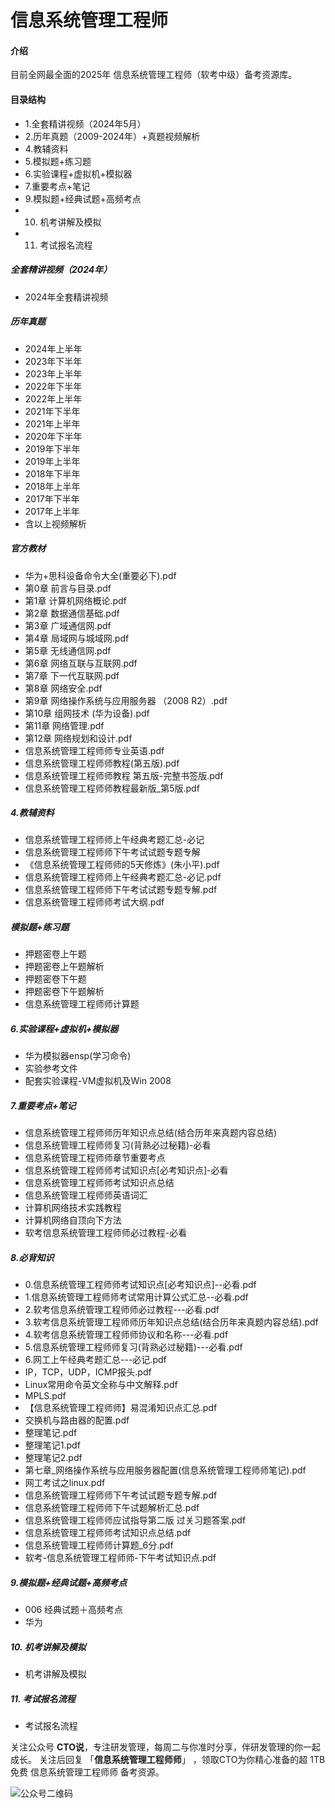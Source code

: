 # 信息系统管理工程师

#### 介绍
目前全网最全面的2025年 信息系统管理工程师（软考中级）备考资源库。


#### 目录结构
 - 1.全套精讲视频（2024年5月）
 - 2.历年真题（2009-2024年）+真题视频解析
 - 4.教辅资料
 - 5.模拟题+练习题
 - 6.实验课程+虚拟机+模拟器
 - 7.重要考点+笔记
 - 9.模拟题+经典试题+高频考点
 - 10. 机考讲解及模拟
 - 11. 考试报名流程

##### 全套精讲视频（2024年）
 - 2024年全套精讲视频

##### 历年真题
 - 2024年上半年
 - 2023年下半年
 - 2023年上半年
 - 2022年下半年
 - 2022年上半年
 - 2021年下半年
 - 2021年上半年
 - 2020年下半年
 - 2019年下半年
 - 2019年上半年
 - 2018年下半年
 - 2018年上半年
 - 2017年下半年
 - 2017年上半年
 - 含以上视频解析
   
##### 官方教材
 - 华为+思科设备命令大全(重要必下).pdf
 - 第0章 前言与目录.pdf
 - 第1章 计算机网络概论.pdf
 - 第2章 数据通信基础.pdf
 - 第3章 广域通信网.pdf
 - 第4章 局域网与城域网.pdf
 - 第5章 无线通信网.pdf
 - 第6章 网络互联与互联网.pdf
 - 第7章 下一代互联网.pdf
 - 第8章 网络安全.pdf
 - 第9章 网络操作系统与应用服务器 （2008 R2）.pdf
 - 第10章 组网技术 (华为设备).pdf
 - 第11章 网络管理.pdf
 - 第12章 网络规划和设计.pdf
 - 信息系统管理工程师师专业英语.pdf
 - 信息系统管理工程师师教程(第五版).pdf
 - 信息系统管理工程师师教程 第五版-完整书签版.pdf
 - 信息系统管理工程师师教程最新版_第5版.pdf

##### 4.教辅资料
 - 信息系统管理工程师师上午经典考题汇总-必记
 - 信息系统管理工程师师下午考试试题专题专解
 - 《信息系统管理工程师师的5天修炼》(朱小平).pdf
 - 信息系统管理工程师师上午经典考题汇总-必记.pdf
 - 信息系统管理工程师师下午考试试题专题专解.pdf
 - 信息系统管理工程师师考试大纲.pdf
 
##### 模拟题+练习题
 - 押题密卷上午题
 - 押题密卷上午题解析
 - 押题密卷下午题
 - 押题密卷下午题解析
 - 信息系统管理工程师师计算题
 
##### 6.实验课程+虚拟机+模拟器
 - 华为模拟器ensp(学习命令)
 - 实验参考文件
 - 配套实验课程-VM虚拟机及Win 2008
 
##### 7.重要考点+笔记
 - 信息系统管理工程师师历年知识点总结(结合历年来真题内容总结)
 - 信息系统管理工程师师复习(背熟必过秘籍)-必看
 - 信息系统管理工程师师章节重要考点
 - 信息系统管理工程师师考试知识点[必考知识点]-必看
 - 信息系统管理工程师师考试知识点总结
 - 信息系统管理工程师师英语词汇
 - 计算机网络技术实践教程
 - 计算机网络自顶向下方法
 - 软考信息系统管理工程师师必过教程-必看
 
##### 8.必背知识
 - 0.信息系统管理工程师师考试知识点[必考知识点]--必看.pdf
 - 1.信息系统管理工程师师考试常用计算公式汇总--必看.pdf
 - 2.软考信息系统管理工程师师必过教程---必看.pdf
 - 3.软考信息系统管理工程师师历年知识点总结(结合历年来真题内容总结).pdf
 - 4.软考信息系统管理工程师师协议和名称---必看.pdf
 - 5.信息系统管理工程师师复习(背熟必过秘籍)---必看.pdf
 - 6.网工上午经典考题汇总---必记.pdf
 - IP，TCP，UDP，ICMP报头.pdf
 - Linux常用命令英文全称与中文解释.pdf
 - MPLS.pdf
 - 【信息系统管理工程师师】易混淆知识点汇总.pdf
 - 交换机与路由器的配置.pdf
 - 整理笔记.pdf
 - 整理笔记1.pdf
 - 整理笔记2.pdf
 - 第七章_网络操作系统与应用服务器配置(信息系统管理工程师师笔记).pdf
 - 网工考试之linux.pdf
 - 信息系统管理工程师师下午考试试题专题专解.pdf
 - 信息系统管理工程师师下午试题解析汇总.pdf
 - 信息系统管理工程师师应试指导第二版 过关习题答案.pdf
 - 信息系统管理工程师师考试知识点总结.pdf
 - 信息系统管理工程师师计算题_6分.pdf
 - 软考-信息系统管理工程师师-下午考试知识点.pdf
 
##### 9.模拟题+经典试题+高频考点
 - 006 经典试题＋高频考点
 -  华为
 
##### 10. 机考讲解及模拟
 - 机考讲解及模拟
 
##### 11. 考试报名流程
 - 考试报名流程
 
关注公众号 **CTO说**，专注研发管理，每周二与你准时分享，伴研发管理的你一起成长。
关注后回复 「**信息系统管理工程师师**」 ，领取CTO为你精心准备的超 1TB 免费 信息系统管理工程师师 备考资源。


![公众号二维码](https://chaidingoss.oss-cn-hangzhou.aliyuncs.com/qrcode.jpg)
